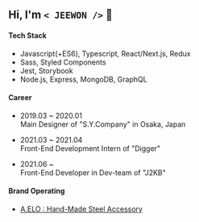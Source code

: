 ## Hi, I'm `< JEEWON />`  👻

#### Tech Stack
  + Javascript(+ES6), Typescript, React/Next.js, Redux
  + Sass, Styled Components
  + Jest, Storybook
  + Node.js, Express, MongoDB, GraphQL

#### Career
  + 2019.03 ~ 2020.01<br/>
    Main Designer of "S.Y.Company" in Osaka, Japan

  + 2021.03 ~ 2021.04<br/>
    Front-End Development Intern of "Digger"
  
  + 2021.06 ~ <br/>
    Front-End Developer in Dev-team of "J2KB"
  
#### Brand Operating
  + [A.ELO : Hand-Made Steel Accessory](https://www.idus.com/a-elo)
